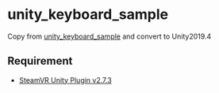 # unity_keyboard_sample

Copy from [unity_keyboard_sample](https://github.com/ValveSoftware/openvr/tree/master/samples/unity_keyboard_sample) and convert to Unity2019.4

## Requirement

* [SteamVR Unity Plugin v2.7.3](https://github.com/ValveSoftware/steamvr_unity_plugin/releases/tag/2.7.3)

